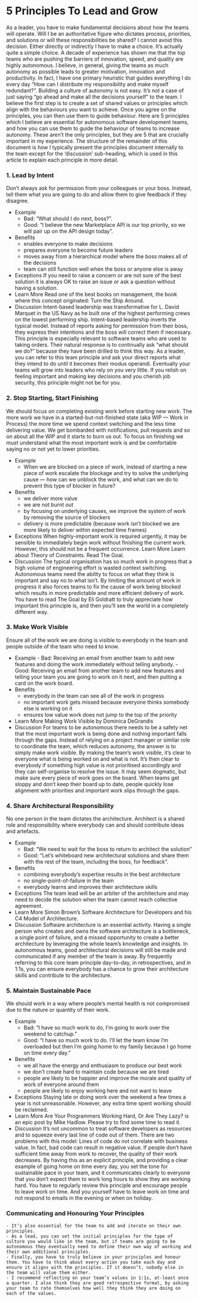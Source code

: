 # 5 Principles To Lead and Grow

As a leader, you have to make fundamental decisions about how the teams will operate. Will I be an authoritative figure who dictates process, priorities, and solutions or will these responsibilities be shared? I cannot avoid this decision. Either directly or indirectly I have to make a choice.
It’s actually quite a simple choice. A decade of experience has shown me that the top teams who are pushing the barriers of innovation, speed, and quality are highly autonomous.
I believe, in general, giving the teams as much autonomy as possible leads to greater motivation, innovation and productivity. In fact, I have one primary heuristic that guides everything I do every day “How can I distribute my responsibility and make myself redundant?”.
Building a culture of autonomy is not easy. It’s not a case of just saying “go ahead and make all the decisions yourself” to the team. I believe the first step is to create a set of shared values or principles which align with the behaviours you want to achieve. Once you agree on the principles, you can then use them to guide behaviour.
Here are 5 principles which I believe are essential for autonomous software development teams, and how you can use them to guide the behaviour of teams to increase autonomy. These aren’t the only principles, but they are 5 that are crucially important in my experience.
The structure of the remainder of this document is how I typically present the principles document internally to the team except for the ‘discussion’ sub-heading, which is used in this article to explain each principle in more detail.

### 1. Lead by Intent
Don’t always ask for permission from your colleagues or your boss. Instead, tell them what you are going to do and allow them to give feedback if they disagree.
  - Example
    - Bad: “What should I do next, boss?”.
    - Good: “I believe the new Marketplace API is our top priority, so we will pair up on the API design today”.
  - Benefits
    - enables everyone to make decisions
    - prepares everyone to become future leaders
    - moves away from a hierarchical model where the boss makes all of the decisions
    - team can still function well when the boss or anyone else is away
  - Exceptions
If you need to raise a concern or are not sure of the best solution it is always OK to raise an issue or ask a question without having a solution.
  - Learn More
Read one of the best books on management, the book where this concept originated: Turn the Ship Around.
  - Discussion
Intent-based leadership was transformative for L. David Marquet in the US Navy as he built one of the highest performing crews on the lowest performing ship.
Intent-based leadership inverts the typical model. Instead of reports asking for permission from their boss, they express their intentions and the boss will correct them if necessary.
This principle is especially relevant to software teams who are used to taking orders. Their natural response is to continually ask “what should we do?” because they have been drilled to think this way.
As a leader, you can refer to this team principle and ask your direct reports what they intend to do until it becomes their modus operandi.
Eventually your teams will grow into leaders who rely on you very little. If you relish on feeling important and making key decisions and you cherish job security, this principle might not be for you.

### 2. Stop Starting, Start Finishing
We should focus on completing existing work before starting new work. The more work we have in a started-but-not-finished state (aka WIP — Work in Process) the more time we spend context switching and the less time delivering value. We get bombarded with notifications, pull requests and so on about all the WIP and it starts to burn us out.
To focus on finishing we must understand what the most important work is and be comfortable saying no or not yet to lower priorities.
  - Example
    - When we are blocked on a piece of work, instead of starting a new piece of work escalate the blockage and try to solve the underlying cause — how can we unblock the work, and what can we do to prevent this type of blocker in future?
  - Benefits
    - we deliver more value
    - we are not burnt out
    - by focusing on underlying causes, we improve the system of work by removing the source of blockers
    - delivery is more predictable (because work isn’t blocked we are more likely to deliver within expected time frames)
  - Exceptions
When highly-important work is required urgently, it may be sensible to immediately begin work without finishing the current work. However, this should not be a frequent occurrence.
Learn More
Learn about Theory of Constraints. Read The Goal.
  - Discussion
The typical organisation has so much work in progress that a high volume of engineering effort is wasted context switching. Autonomous teams need the ability to focus on what they think is important and say no to what isn’t.
By limiting the amount of work in progress it also forces teams to fix the cause of work being blocked which results in more predictable and more efficient delivery of work.
You have to read The Goal by Eli Goldratt to truly appreciate how important this principle is, and then you’ll see the world in a completely different way.

### 3. Make Work Visible
Ensure all of the work we are doing is visible to everybody in the team and people outside of the team who need to know.
   - Example
    - Bad: Receiving an email from another team to add new features and doing the work immediately without telling anybody.
    - Good: Receiving an email from another team to add new features and telling your team you are going to work on it next, and then putting a card on the work board.
  - Benefits
    - everybody in the team can see all of the work in progress
    - no important work gets missed because everyone thinks somebody else is working on it
    - ensures low value work does not jump to the top of the priority
  - Learn More
Making Work Visible by Dominica DeGrandis
  - Discussion
For teams to be autonomous there needs to be a safety net that the most important work is being done and nothing important falls through the gaps. Instead of relying on a project manager or similar role to coordinate the team, which reduces autonomy, the answer is to simply make work visible.
By making the team’s work visible, it’s clear to everyone what is being worked on and what is not. It’s then clear to everybody if something high value is not prioritised accordingly and they can self-organise to resolve the issue.
It may seem dogmatic, but make sure every piece of work goes on the board. When teams get sloppy and don’t keep their board up to date, people quickly lose alignment with priorities and important work slips through the gaps.

### 4. Share Architectural Responsibility
No one person in the team dictates the architecture. Architect is a shared role and responsibility where everybody can and should contribute ideas and artefacts.
  - Example
    - Bad: “We need to wait for the boss to return to architect the solution”
    - Good: “Let’s whiteboard new architectural solutions and share them with the rest of the team, including the boss, for feedback”.
  - Benefits
    - combining everybody’s expertise results in the best architecture
    - no single-point-of-failure in the team
    - everybody learns and improves their architecture skills
  - Exceptions
The team lead will be an arbiter of the architecture and may need to decide the solution when the team cannot reach collective agreement.
  - Learn More
Simon Brown’s Software Architecture for Developers and his C4 Model of Architecture.
  - Discussion
Software architecture is an essential activity. Having a single person who creates and owns the software architecture is a bottleneck, a single point of failure, and a missed opportunity to create a better architecture by leveraging the whole team’s knowledge and insights.
In autonomous teams, good architectural decisions will still be made and communicated if any member of the team is away. By frequently referring to this core team principle day-to-day, in retrospectives, and in 1:1s, you can ensure everybody has a chance to grow their architecture skills and contribute to the architecture.

### 5. Maintain Sustainable Pace
We should work in a way where people’s mental health is not compromised due to the nature or quantity of their work.
  - Example
    - Bad: “I have so much work to do, I’m going to work over the weekend to catchup.”
    - Good: “I have so much work to do. I’ll let the team know I’m overloaded but then I’m going home to my family because I go home on time every day.”
  - Benefits
    - we all have the energy and enthusiasm to produce our best work
    - we don’t create hard to maintain code because we are tired
    - people are likely to be happier and improve the morale and quality of work of everyone around them
    - people are likely to enjoy working here and not want to leave
  - Exceptions
Staying late or doing work over the weekend a few times a year is not unreasonable. However, any extra time spent working should be reclaimed.
  - Learn More
Are Your Programmers Working Hard, Or Are They Lazy? is an epic post by Mike Hadlow. Please try to find some time to read it.
  - Discussion
It’s not uncommon to treat software developers as resources and to squeeze every last line of code out of them. There are two problems with this model:
Lines of code do not correlate with business value. In fact, bad code can result in negative value.
If people don’t have sufficient time away from work to recover, the quality of their work decreases.
By having this as an explicit principle, and providing a clear example of going home on time every day, you set the tone for sustainable pace in your team, and it communicates clearly to everyone that you don’t expect them to work long hours to show they are working hard.
You have to regularly review this principle and encourage people to leave work on time. And you yourself have to leave work on time and not respond to emails in the evening or when on holiday.

### Communicating and Honouring Your Principles

    - It’s also essential for the team to add and iterate on their own principles. 
    - As a lead, you can set the initial principles for the type of culture you would like in the team, but if teams are going to be autonomous they eventually need to define their own way of working and their own additional principles.
    - Finally, you have to truly believe in your principles and honour them. You have to think about every action you take each day and ensure it aligns with the principles. If it doesn’t, nobody else in the team will value them either.
    - I recommend reflecting on your team’s values in 1:1s, at-least once a quarter. I also think they are good retrospective format, by asking your team to rate themselves how well they think they are doing on each of the values.
